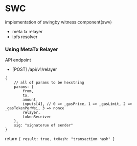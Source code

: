 # SWC
implementation of swingby witness component(swv)

- meta tx relayer
- ipfs resolver

### Using MetaTx Relayer

API endpoint 
- [POST] /api/v1/relayer
```body
{
    // all of params to be hexstring
    params: {
        from, 
        to,  
        amount,  
        inputs[4], // 0 => _gasPrice, 1 => _gasLimit, 2 => _gasTokenPerWei, 3 => nonce
        relayer,
        tokenReceiver
    },
    sig: "signaterue of sender"
}
```
return `{ result: true, txHash: "transaction hash" }`